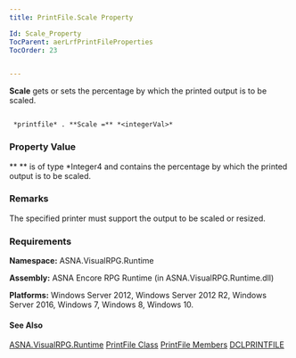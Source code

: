 ```yaml
---
title: PrintFile.Scale Property

Id: Scale_Property
TocParent: aerLrfPrintFileProperties
TocOrder: 23


---
```


**Scale** gets or sets the percentage by which the printed output is to be scaled. 

```

 *printfile* . **Scale =** *<integerVal>* 
```

### Property Value
** *<integerVal>* ** is of type *Integer4 and contains the percentage by which the printed output is to be scaled. 

### Remarks
The specified printer must support the output to be scaled or resized.

### Requirements
**Namespace:** ASNA.VisualRPG.Runtime 

**Assembly:** ASNA Encore RPG Runtime (in ASNA.VisualRPG.Runtime.dll) 

**Platforms:** Windows Server 2012, Windows Server 2012 R2, Windows Server 2016, Windows 7, Windows 8, Windows 10. 

#### See Also
[ASNA.VisualRPG.Runtime](aerLrfRuntimeNamespace.html)
[PrintFile Class](aerLrfPrintFileClass.html)
[PrintFile Members](aerLrfPrintFileMembers.html)
[DCLPRINTFILE](DCLPRINTFILE.html) 
